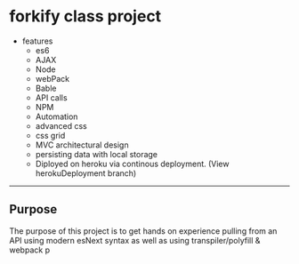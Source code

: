 # forkify class project 

* features
	* es6 
	* AJAX 
	* Node 
	* webPack
	* Bable
	* API calls
	* NPM
	* Automation
	* advanced css
	* css grid
	* MVC architectural design
	* persisting data with local storage
	* Diployed on heroku via continous deployment. (View herokuDeployment branch)

-------------

## Purpose 

The purpose of this project is to get hands on experience pulling from an API using modern esNext syntax as well as using transpiler/polyfill & webpack
p
